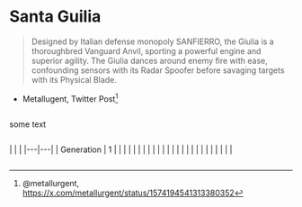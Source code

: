 # Santa Guilia
> Designed by Italian defense monopoly SANFIERRO, the Giulia is a thoroughbred Vanguard Anvil, sporting a powerful engine and superior agility. The Giulia dances around enemy fire with ease, confounding sensors with its Radar Spoofer before savaging targets with its Physical Blade.
- Metallugent, Twitter Post[^1]

<hmtl>
 <body>
 <div class="row">
  <div class="column">
  <p>
   some text
  </p>
  </div>
  <div class="column">
   <p>
|   |   |
|---|---|
| Generation  | 1   |
|    |   |
|   |   |
|   |   |
|   |   |
|   |   |
|   |   |
|   |   |
|   |   |
    </p>
  </div>
</div> 
</body>
</hmtl>





[^1]: @metallurgent, https://x.com/metallurgent/status/1574194541313380352
[^2]: @Sky_Sheno, https://x.com/sky_sheno
